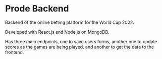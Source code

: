 # Prode Backend

Backend of the online betting platform for the World Cup 2022.

Developed with React.js and Node.js on MongoDB.

Has three main endpoints, one to save users forms, another one to update scores as the games are being played, and another to get the data to the frontend. 
